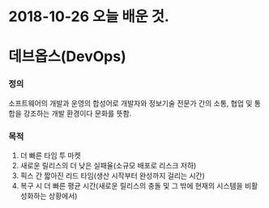# 2018-10-26 오늘 배운 것.

# 데브옵스(DevOps)

### 정의
소프트웨어의 개발과 운영의 합성어로 개발자와 정보기술 전문가 간의 소통, 협업
및 통합을 강조하는 개발 환경이다 문화를 뜻함.

### 목적
1. 더 빠른 타임 투 마켓
2. 새로운 릴리스의 더 낮은 실패율(소규모 배포로 리스크 저하)
3. 픽스 간 짧아진 리드 타임(생산 시작부터 완성까지 걸리는 시간)
4. 복구 시 더 빠른 평균 시간(새로운 릴리스의 충돌 및 그 밖에 현재의 시스템을 비활성화하는 상황에서)

